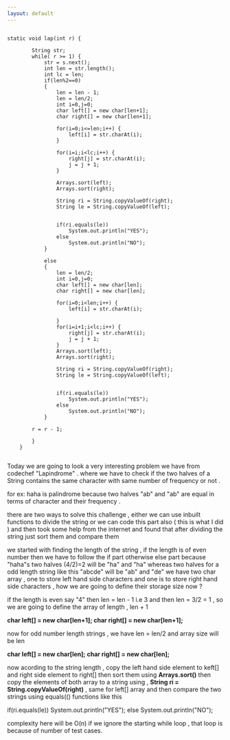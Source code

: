 ```yaml
---
layout: default
---
```


```

static void lap(int r) {
		
		String str;
		while( r >= 1) {
			str = s.next();
			int len = str.length();
			int lc = len;
			if(len%2==0)
			{
				len = len - 1;
				len = len/2;
				int i=0,j=0;
				char left[] = new char[len+1];
				char right[] = new char[len+1];
				
				for(i=0;i<=len;i++) {
					left[i] = str.charAt(i);
				}
				
				for(i=i;i<lc;i++) {
					right[j] = str.charAt(i);
					j = j + 1;					
				}
				
				Arrays.sort(left);
				Arrays.sort(right);
				
				String ri = String.copyValueOf(right);
				String le = String.copyValueOf(left);
				
				
				if(ri.equals(le))
					System.out.println("YES");
				else
					System.out.println("NO");
			}
			
			else
			{
				len = len/2;
				int i=0,j=0;
				char left[] = new char[len];
				char right[] = new char[len];
				
				for(i=0;i<len;i++) {
					left[i] = str.charAt(i);
					
				}
				for(i=i+1;i<lc;i++) {
					right[j] = str.charAt(i);
					j = j + 1;					
				}
				Arrays.sort(left);
				Arrays.sort(right);
				
				String ri = String.copyValueOf(right);
				String le = String.copyValueOf(left);
				
				
				if(ri.equals(le))
					System.out.println("YES");
				else
					System.out.println("NO");
			}
			
		r = r - 1;	
			
		}
	}


```

Today we are going to look a very interesting problem we have from codechef "Lapindrome" . where we have to check if the two halves of a String
contains the same character with same number of frequency or not .

for ex: haha is palindrome because two halves "ab" and "ab" are equal in terms of character and their frequency .

there are two ways to solve this challenge , either we can use inbuilt functions to divide the string or we can code this part also ( this is what
I did ) and then took some help from the internet and found that after dividing the string just sort them and compare them

we started with finding the length of the string , if the length is of even number then we have to follow the if part otherwise else part
because "haha"s two halves (4/2)=2 will be "ha" and "ha" whereas two halves for a odd length string like this "abcde" will be "ab" and "de"
we have two char array , one to store left hand side characters and one is to store right hand side characters , how we are going to define their
storage size now ? 

if the length is even say "4" then len = len - 1 i.e 3 and then len = 3/2 = 1 , so we are going to define the array of length , len + 1

<b>char left[] = new char[len+1];
char right[] = new char[len+1];</b>

now for odd number length strings , we have len = len/2 and array size will be len

<b>char left[] = new char[len];
char right[] = new char[len];</b>

now acording to the string length , copy the left hand side element to keft[] and right side element to right[] then sort them
using <b>Arrays.sort()</b> then copy the elements of both array to a string using , <b>String ri = String.copyValueOf(right)</b> , same for left[] array
and then compare the two strings using equals(() functions like this

if(ri.equals(le))
	System.out.println("YES");
else
	System.out.println("NO");
	
complexity here will be O(n) if we ignore the starting while loop , that loop is because of number of test cases.
